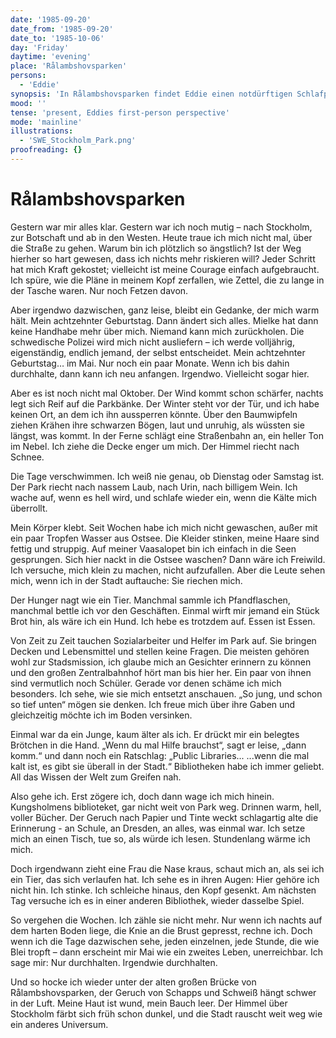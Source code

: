 ```yaml
---
date: '1985-09-20'
date_from: '1985-09-20'
date_to: '1985-10-06'
day: 'Friday'
daytime: 'evening'
place: 'Rålambshovsparken'
persons:
  - 'Eddie'
synopsis: 'In Rålambshovsparken findet Eddie einen notdürftigen Schlafplatz unter einer Brücke; zwischen Kälte, Hunger und Scham wärmt sie sich in Bibliotheken, zählt die Monate bis zu ihrem 18. Geburtstag – und hält einfach durch.'
mood: ''
tense: 'present, Eddies first-person perspective'
mode: 'mainline'
illustrations:
  - 'SWE_Stockholm_Park.png'
proofreading: {}
---
```


# Rålambshovsparken

Gestern war mir alles klar. Gestern war ich noch mutig – nach Stockholm, zur
Botschaft und ab in den Westen. Heute traue ich mich nicht mal, über die Straße
zu gehen. Warum bin ich plötzlich so ängstlich? Ist der Weg hierher so hart
gewesen, dass ich nichts mehr riskieren will? Jeder Schritt hat mich Kraft
gekostet; vielleicht ist meine Courage einfach aufgebraucht. Ich spüre, wie die
Pläne in meinem Kopf zerfallen, wie Zettel, die zu lange in der Tasche waren.
Nur noch Fetzen davon.

Aber irgendwo dazwischen, ganz leise, bleibt ein Gedanke, der mich warm hält.
Mein achtzehnter Geburtstag. Dann ändert sich alles. Mielke hat dann keine Handhabe
mehr über mich. Niemand kann mich zurückholen. Die schwedische Polizei wird mich
nicht ausliefern – ich werde volljährig, eigenständig, endlich jemand, der
selbst entscheidet. Mein achtzehnter Geburtstag… im Mai. Nur noch ein paar
Monate. Wenn ich bis dahin durchhalte, dann kann ich neu anfangen. Irgendwo.
Vielleicht sogar hier.

Aber es ist noch nicht mal Oktober. Der Wind kommt schon schärfer, nachts legt
sich Reif auf die Parkbänke. Der Winter steht vor der Tür, und ich habe keinen
Ort, an dem ich ihn aussperren könnte. Über den Baumwipfeln ziehen Krähen ihre
schwarzen Bögen, laut und unruhig, als wüssten sie längst, was kommt. In der
Ferne schlägt eine Straßenbahn an, ein heller Ton im Nebel. Ich ziehe die Decke
enger um mich. Der Himmel riecht nach Schnee.

Die Tage verschwimmen. Ich weiß nie genau, ob Dienstag oder Samstag ist. Der
Park riecht nach nassem Laub, nach Urin, nach billigem Wein. Ich wache auf, wenn
es hell wird, und schlafe wieder ein, wenn die Kälte mich überrollt.

Mein Körper klebt. Seit Wochen habe ich mich nicht gewaschen, außer mit ein paar
Tropfen Wasser aus Ostsee. Die Kleider stinken, meine Haare sind fettig
und struppig. Auf meiner Vaasalopet bin ich einfach in die Seen gesprungen. Sich
hier nackt in die Ostsee waschen? Dann wäre ich Freiwild. Ich versuche, mich
klein zu machen, nicht aufzufallen. Aber die Leute sehen mich, wenn ich in der
Stadt auftauche: Sie riechen mich.

Der Hunger nagt wie ein Tier. Manchmal sammle ich Pfandflaschen, manchmal bettle
ich vor den Geschäften. Einmal wirft mir jemand ein Stück Brot hin, als wäre ich
ein Hund. Ich hebe es trotzdem auf. Essen ist Essen.

Von Zeit zu Zeit tauchen Sozialarbeiter und Helfer im Park auf. Sie bringen
Decken und Lebensmittel und stellen keine Fragen. Die meisten gehören wohl zur
Stadsmission, ich glaube mich an Gesichter erinnern zu können und den großen
Zentralbahnhof hört man bis hier her. Ein paar von ihnen sind vermutlich noch
Schüler. Gerade vor denen schäme ich mich besonders. Ich sehe, wie sie mich
entsetzt anschauen. „So jung, und schon so tief unten“ mögen sie denken. Ich
freue mich über ihre Gaben und gleichzeitig möchte ich im Boden versinken.

Einmal war da ein Junge, kaum älter als ich. Er drückt mir ein belegtes Brötchen
in die Hand. „Wenn du mal Hilfe brauchst“, sagt er leise, „dann komm.“ und dann
noch ein Ratschlag: „Public Libraries... ...wenn die mal kalt ist, es gibt sie
überall in der Stadt.“ Bibliotheken habe ich immer geliebt. All das Wissen der
Welt zum Greifen nah.

Also gehe ich. Erst zögere ich, doch dann wage ich mich hinein. Kungsholmens
biblioteket, gar nicht weit von Park weg. Drinnen warm, hell, voller Bücher. Der
Geruch nach Papier und Tinte weckt schlagartig alte die Erinnerung - an Schule,
an Dresden, an alles, was einmal war. Ich setze mich an einen Tisch, tue so, als
würde ich lesen. Stundenlang wärme ich mich.

Doch irgendwann zieht eine Frau die Nase kraus, schaut mich an, als sei ich ein
Tier, das sich verlaufen hat. Ich sehe es in ihren Augen: Hier gehöre ich nicht
hin. Ich stinke. Ich schleiche hinaus, den Kopf gesenkt. Am nächsten Tag
versuche ich es in einer anderen Bibliothek, wieder dasselbe Spiel.

So vergehen die Wochen. Ich zähle sie nicht mehr. Nur wenn ich nachts auf dem
harten Boden liege, die Knie an die Brust gepresst, rechne ich. Doch wenn ich
die Tage dazwischen sehe, jeden einzelnen, jede Stunde, die wie Blei tropft –
dann erscheint mir Mai wie ein zweites Leben, unerreichbar. Ich sage mir: Nur
durchhalten. Irgendwie durchhalten.

Und so hocke ich wieder unter der alten großen Brücke von Rålambshovsparken, der
Geruch von Schapps und Schweiß hängt schwer in der Luft. Meine Haut ist wund,
mein Bauch leer. Der Himmel über Stockholm färbt sich früh schon dunkel, und die
Stadt rauscht weit weg wie ein anderes Universum.
